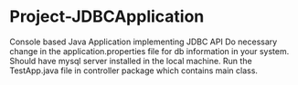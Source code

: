 # Project-JDBCApplication
Console based Java Application implementing JDBC API
Do necessary change in the application.properties file for db information in your system.
Should have mysql server installed in the local machine.
Run the TestApp.java file in controller package which contains main class.
